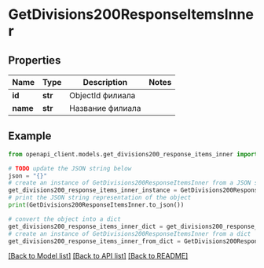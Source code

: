 # GetDivisions200ResponseItemsInner


## Properties

Name | Type | Description | Notes
------------ | ------------- | ------------- | -------------
**id** | **str** | ObjectId филиала | 
**name** | **str** | Название филиала | 

## Example

```python
from openapi_client.models.get_divisions200_response_items_inner import GetDivisions200ResponseItemsInner

# TODO update the JSON string below
json = "{}"
# create an instance of GetDivisions200ResponseItemsInner from a JSON string
get_divisions200_response_items_inner_instance = GetDivisions200ResponseItemsInner.from_json(json)
# print the JSON string representation of the object
print(GetDivisions200ResponseItemsInner.to_json())

# convert the object into a dict
get_divisions200_response_items_inner_dict = get_divisions200_response_items_inner_instance.to_dict()
# create an instance of GetDivisions200ResponseItemsInner from a dict
get_divisions200_response_items_inner_from_dict = GetDivisions200ResponseItemsInner.from_dict(get_divisions200_response_items_inner_dict)
```
[[Back to Model list]](../README.md#documentation-for-models) [[Back to API list]](../README.md#documentation-for-api-endpoints) [[Back to README]](../README.md)


